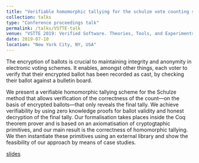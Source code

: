 ```yaml
---
title: "Verifiable homomorphic tallying for the schulze vote counting scheme"
collection: talks
type: "Conference proceedings talk"
permalink: /talks/VSTTE-talk
venue: "VSTTE 2019: Verified Software. Theories, Tools, and Experiments"
date: 2019-07-10
location: "New York City, NY, USA"
---
```


The encryption of ballots is crucial to maintaining integrity and anonymity in electronic voting schemes. It enables, amongst other things, each voter to verify that their encrypted ballot has been recorded as cast, by checking their ballot against a bulletin board.

We present a verifiable homomorphic tallying scheme for the Schulze method that allows verification of the correctness of the count—on the basis of encrypted ballots—that only reveals the final tally. We achieve verifiability by using zero knowledge proofs for ballot validity and honest decryption of the final tally. Our formalisation takes places inside the Coq theorem prover and is based on an axiomatisation of cryptogtaphic primitives, and our main result is the correctness of homomorphic tallying. We then instantiate these primitives using an external library and show the feasibility of our approach by means of case studies.

[slides](https://github.com/mukeshtiwari/VSTTE_Presentation/blob/master/Seminar.pdf)
